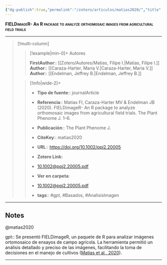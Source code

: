 ```yaml
---
{"dg-publish":true,"permalink":"/zotero/articulos/matias2020/","title":"FIELDimageR- An R package to analyze orthomosaic images from agricultural field trials","tags":["#zotero"]}
---
```



<span style="font-variant:small-caps; font-weight: bold;">FIELDimageR- An R package to analyze orthomosaic images from agricultural field trials</span>

---


> [!multi-column]
>
>> [!example|min-0]+ Autores
>> 
>> **FirstAuthor**:: [[Zotero/Autores/Matias, Filipe I.\|Matias, Filipe I.]]  
>> **Author**:: [[Caraza-Harter, Maria V.\|Caraza-Harter, Maria V.]]  
>> **Author**:: [[Endelman, Jeffrey B.\|Endelman, Jeffrey B.]]  
 >
>
>> [!info|wide-2]+
>>
>> - **Tipo de fuente**:: journalArticle
>> - **Referencia**:: Matias FI, Caraza-Harter MV & Endelman JB (2020). FIELDimageR- An R package to analyze orthomosaic images from agricultural field trials. The Plant Phenome J. 1–6.
>> - **Publicación**:: The Plant Phenome J.
>> - **CiteKey**:: matias2020
>> - **URL**:: https://doi.org/10.1002/ppj2.20005
>> - **Zotero Link:** 
>> - [10.1002@ppj2.20005.pdf](zotero://select/library/items/YLDCC4IL)
>>
>> - **Ver en carpeta**: 
>> - [10.1002@ppj2.20005.pdf](file://J:\OneDrive\Articulos\10.1002@ppj2.20005.pdf)
>> - **tags**:: #gpt, #Basados, #AnalisisImagen



--- 

## Notes

@matias2020

gpt:: Se presentó FIELDimageR, un paquete de R para analizar imágenes ortomosaico de ensayos de campo agrícola. La herramienta permitió un análisis detallado y preciso de las imágenes, facilitando la toma de decisiones en el manejo de cultivos ([Matias et al., 2020](zotero://select/library/items/7BSBVFMC)).






---







